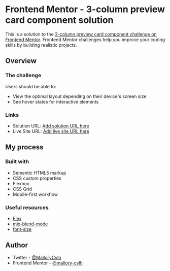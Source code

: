 # Frontend Mentor - 3-column preview card component solution

This is a solution to the [3-column preview card component challenge on Frontend Mentor](https://www.frontendmentor.io/challenges/3column-preview-card-component-pH92eAR2-). Frontend Mentor challenges help you improve your coding skills by building realistic projects. 

## Overview

### The challenge

Users should be able to:

- View the optimal layout depending on their device's screen size
- See hover states for interactive elements

### Links

- Solution URL: [Add solution URL here](https://your-solution-url.com)
- Live Site URL: [Add live site URL here](https://your-live-site-url.com)

## My process

### Built with

- Semantic HTML5 markup
- CSS custom properties
- Flexbox
- CSS Grid
- Mobile-first workflow

### Useful resources

- [Flex](https://developer.mozilla.org/fr/docs/Web/CSS/flex)
- [mix-blend-mode](https://www.w3schools.com/cssref/playdemo.php?filename=playcss_mix-blend-mode&preval=screen) 
- [font-size](https://utopia.fyi/type/calculator/?c=320,20,1.2,1440,25,1.25,5,2,&s=0.75%7C0.5%7C0.25,1.5%7C2%7C3%7C4%7C6,s-l&g=s,l,xl,12)

## Author

- Twitter - [@MalloryCvlh](https://twitter.com/MalloryCvlh)
- Frontend Mentor - [@mallory-cvlh](https://www.frontendmentor.io/profile/mallory-cvlh)



